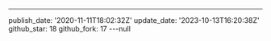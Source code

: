 ---
publish_date: '2020-11-11T18:02:32Z'
update_date: '2023-10-13T16:20:38Z'
github_star: 18
github_fork: 17
---null
